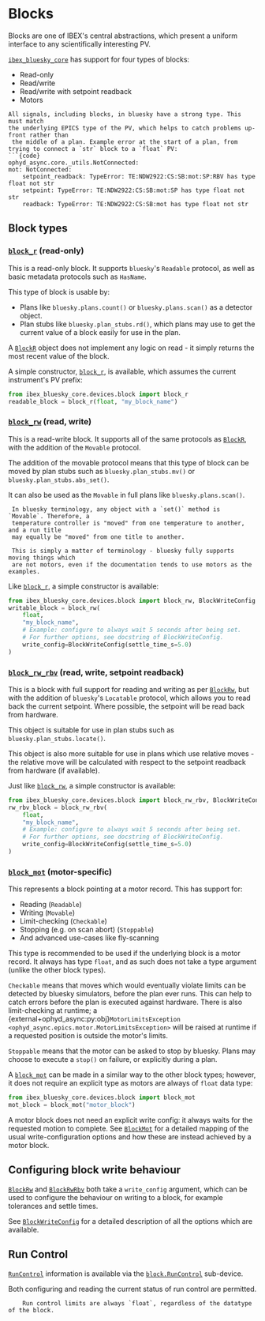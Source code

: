 # Blocks

Blocks are one of IBEX's central abstractions, which present a uniform interface to any
scientifically interesting PV.

[`ibex_bluesky_core`](ibex_bluesky_core) has support for four types of blocks:
- Read-only
- Read/write
- Read/write with setpoint readback
- Motors

```{note}
All signals, including blocks, in bluesky have a strong type. This must match
the underlying EPICS type of the PV, which helps to catch problems up-front rather than
 the middle of a plan. Example error at the start of a plan, from trying to connect a `str` block to a `float` PV:
```{code}
ophyd_async.core._utils.NotConnected:
mot: NotConnected:
    setpoint_readback: TypeError: TE:NDW2922:CS:SB:mot:SP:RBV has type float not str
    setpoint: TypeError: TE:NDW2922:CS:SB:mot:SP has type float not str
    readback: TypeError: TE:NDW2922:CS:SB:mot has type float not str
```



## Block types

### [`block_r`](ibex_bluesky_core.devices.block.block_r) (read-only)

This is a read-only block. It supports `bluesky`'s `Readable` protocol, as well as
basic metadata protocols such as `HasName`.

This type of block is usable by:
- Plans like `bluesky.plans.count()` or `bluesky.plans.scan()` as a detector object.
- Plan stubs like `bluesky.plan_stubs.rd()`, which plans may use to get the current value
of a block easily for use in the plan.

A [`BlockR`](ibex_bluesky_core.devices.block.BlockR) object does not implement any logic on read - it simply returns the most recent
value of the block.

A simple constructor, [`block_r`](ibex_bluesky_core.devices.block.block_r), is available, which assumes the current instrument's PV
prefix:

```python
from ibex_bluesky_core.devices.block import block_r
readable_block = block_r(float, "my_block_name")
```

### [`block_rw`](ibex_bluesky_core.devices.block.block_rw)  (read, write)

This is a read-write block. It supports all of the same protocols as [`BlockR`](ibex_bluesky_core.devices.block.BlockR), with the
addition of the `Movable` protocol.

The addition of the movable protocol means that this type of block can be moved by plan 
stubs such as `bluesky.plan_stubs.mv()` or `bluesky.plan_stubs.abs_set()`.

It can also be used as the `Movable` in full plans like `bluesky.plans.scan()`.

```{note}
 In bluesky terminology, any object with a `set()` method is `Movable`. Therefore, a
 temperature controller is "moved" from one temperature to another, and a run title
 may equally be "moved" from one title to another.
 
 This is simply a matter of terminology - bluesky fully supports moving things which
 are not motors, even if the documentation tends to use motors as the examples.
```

Like [`block_r`](ibex_bluesky_core.devices.block.block_r), a simple constructor is available:

```python
from ibex_bluesky_core.devices.block import block_rw, BlockWriteConfig
writable_block = block_rw(
    float, 
    "my_block_name",
    # Example: configure to always wait 5 seconds after being set.
    # For further options, see docstring of BlockWriteConfig.
    write_config=BlockWriteConfig(settle_time_s=5.0)
)
```


### [`block_rw_rbv`](ibex_bluesky_core.devices.block.block_rw_rbv) (read, write, setpoint readback)

This is a block with full support for reading and writing as per [`BlockRw`](ibex_bluesky_core.devices.block.BlockRw), but with
the addition of `bluesky`'s `Locatable` protocol, which allows you to read back the
current setpoint. Where possible, the setpoint will be read back from hardware.

This object is suitable for use in plan stubs such as `bluesky.plan_stubs.locate()`.

This object is also more suitable for use in plans which use relative moves - the
relative move will be calculated with respect to the setpoint readback from hardware
(if available).

Just like [`block_rw`](ibex_bluesky_core.devices.block.block_rw), a simple constructor is available:

```python
from ibex_bluesky_core.devices.block import block_rw_rbv, BlockWriteConfig
rw_rbv_block = block_rw_rbv(
    float, 
    "my_block_name",
    # Example: configure to always wait 5 seconds after being set.
    # For further options, see docstring of BlockWriteConfig.
    write_config=BlockWriteConfig(settle_time_s=5.0)
)
```

### [`block_mot`](ibex_bluesky_core.devices.block.block_mot) (motor-specific)

This represents a block pointing at a motor record. This has support for:
- Reading (`Readable`)
- Writing (`Movable`)
- Limit-checking (`Checkable`)
- Stopping (e.g. on scan abort) (`Stoppable`)
- And advanced use-cases like fly-scanning

This type is recommended to be used if the underlying block is a motor record. It always has
type `float`, and as such does not take a type argument (unlike the other block types).

`Checkable` means that moves which would eventually violate limits can be detected by
bluesky simulators, before the plan ever runs. This can help to catch errors before
the plan is executed against hardware. There is also limit-checking at runtime;
a {external+ophyd_async:py:obj}`MotorLimitsException <ophyd_async.epics.motor.MotorLimitsException>` will be raised
at runtime if a requested position is outside the motor's limits.

`Stoppable` means that the motor can be asked to stop by bluesky. Plans may choose to execute
a `stop()` on failure, or explicitly during a plan.

A [`block_mot`](ibex_bluesky_core.devices.block.block_mot) can be made in a similar way to the other block types; however, it does not
require an explicit type as motors are always of `float` data type:

```python
from ibex_bluesky_core.devices.block import block_mot
mot_block = block_mot("motor_block")
```

A motor block does not need an explicit write config: it always waits for the requested motion
to complete. See [`BlockMot`](ibex_bluesky_core.devices.block.BlockMot) for a detailed mapping of
the usual write-configuration options and how these are instead achieved by a motor block.

## Configuring block write behaviour

[`BlockRw`](ibex_bluesky_core.devices.block.BlockRw)  and [`BlockRwRbv`](ibex_bluesky_core.devices.block.BlockRwRbv)  both take a `write_config` argument, which can be used to configure
the behaviour on writing to a block, for example tolerances and settle times.

See [`BlockWriteConfig`](ibex_bluesky_core.devices.block.BlockWriteConfig) for a detailed
description of all the options which are available.

## Run Control

[`RunControl`](ibex_bluesky_core.devices.block.RunControl) information is available via the [`block.RunControl`](ibex_bluesky_core.devices.block.RunControl) sub-device.

Both configuring and reading the current status of run control are permitted.

```{note}
    Run control limits are always `float`, regardless of the datatype of the block.
```
